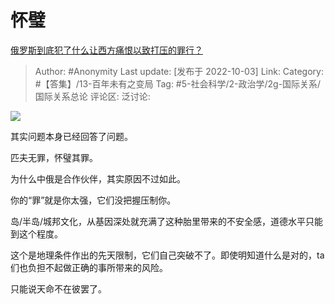 # 怀璧
[俄罗斯到底犯了什么让西方痛恨以致打压的罪行？](https://www.zhihu.com/question/557253734/answer/2699618396)

> Author: #Anonymity
> Last update: [发布于 2022-10-03]
> Link:
> Category: #【答集】/13-百年未有之变局
> Tag: #5-社会科学/2-政治学/2g-国际关系/国际关系总论
> 评论区:
> 泛讨论:

![](https://pica.zhimg.com/50/v2-c8d9b76fd8ec54193c3ee462e397f258_720w.jpg?source=1940ef5c)

其实问题本身已经回答了问题。

匹夫无罪，怀璧其罪。

为什么中俄是合作伙伴，其实原因不过如此。

你的“罪”就是你太强，它们没把握压制你。

岛/半岛/城邦文化，从基因深处就充满了这种胎里带来的不安全感，道德水平只能到这个程度。

这个是地理条件作出的先天限制，它们自己突破不了。即使明知道什么是对的，ta们也负担不起做正确的事所带来的风险。

只能说天命不在彼罢了。
